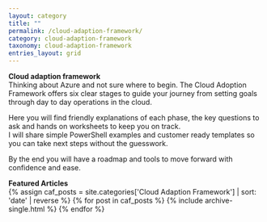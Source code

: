 ```yaml
---
layout: category
title: ""
permalink: /cloud-adaption-framework/
category: cloud-adaption-framework
taxonomy: cloud-adaption-framework
entries_layout: grid
---
```

**Cloud adaption framework**<br>
Thinking about Azure and not sure where to begin. The Cloud Adoption Framework offers six clear stages to guide your journey from setting goals through day to day operations in the cloud. 

Here you will find friendly explanations of each phase, the key questions to ask and hands on worksheets to keep you on track.<br>
I will share simple PowerShell examples and customer ready templates so you can take next steps without the guesswork. 

By the end you will have a roadmap and tools to move forward with confidence and ease.

**Featured Articles**<br>
{% assign caf_posts = site.categories['Cloud Adaption Framework'] | sort: 'date' | reverse %}
{% for post in caf_posts %}
  {% include archive-single.html %}
{% endfor %}



